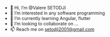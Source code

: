 - 👋 Hi, I’m @Valere SETODJI
- 👀 I’m interested in any software programming
- 🌱 I’m currently learning Angular, flutter
- 💞️ I’m looking to collaborate on ...
- 📫 Reach me on setodji2001@gmail.com

<!---
ValereCode/ValereCode is a ✨ special ✨ repository because its `README.md` (this file) appears on your GitHub profile.
You can click the Preview link to take a look at your changes.
--->
